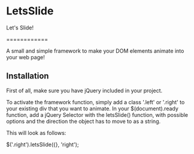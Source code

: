 # LetsSlide
Let's Slide!

============

A small and simple framework to make your DOM elements animate into your web page!

Installation
------------

First of all, make sure you have jQuery included in your project.

To activate the framework function, simply add a class '.left' or '.right' to your existing div that you want to animate.
In your $(document).ready function, add a jQuery Selector with the letsSlide() function, with possible options and the direction the object has to move to as a string.

This will look as follows:

$('.right').letsSlide({}, 'right');
